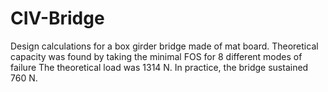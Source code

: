 # CIV-Bridge
Design calculations for a box girder bridge made of mat board.
Theoretical capacity was found by taking the minimal FOS for 8 different modes of failure
The theoretical load was 1314 N. 
In practice, the bridge sustained 760 N. 
